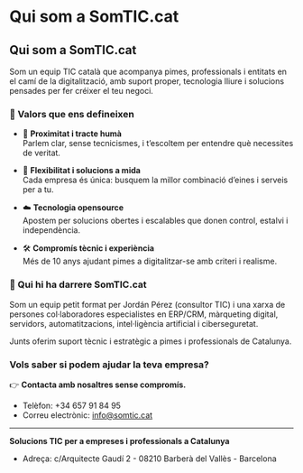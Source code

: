 # Qui som a SomTIC.cat

## Qui som a SomTIC.cat

Som un equip TIC català que acompanya pimes, professionals i entitats en el camí de la digitalització, amb suport proper, tecnologia lliure i solucions pensades per fer créixer el teu negoci.

### 🌱 Valors que ens defineixen

- 🤝 **Proximitat i tracte humà**  
  Parlem clar, sense tecnicismes, i t’escoltem per entendre què necessites de veritat.

- 🧩 **Flexibilitat i solucions a mida**  
  Cada empresa és única: busquem la millor combinació d’eines i serveis per a tu.

- ☁️ **Tecnologia opensource**  
  Apostem per solucions obertes i escalables que donen control, estalvi i independència.

- 🛠️ **Compromís tècnic i experiència**  
  Més de 10 anys ajudant pimes a digitalitzar-se amb criteri i realisme.

### 👥 Qui hi ha darrere SomTIC.cat

Som un equip petit format per Jordán Pérez (consultor TIC) i una xarxa de persones col·laboradores especialistes en ERP/CRM, màrqueting digital, servidors, automatitzacions, intel·ligència artificial i ciberseguretat.

Junts oferim suport tècnic i estratègic a pimes i professionals de Catalunya.

### Vols saber si podem ajudar la teva empresa?

👉 **Contacta amb nosaltres sense compromís.**

- Telèfon: +34 657 91 84 95
- Correu electrònic: info@somtic.cat

---

**Solucions TIC per a empreses i professionals a Catalunya**

- Adreça: c/Arquitecte Gaudí 2 - 08210 Barberà del Vallès - Barcelona
